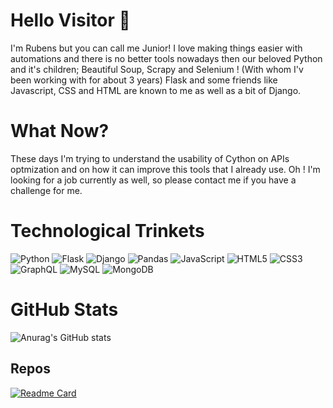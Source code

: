 # Hello Visitor 👋
I'm Rubens but you can call me Junior! 
I love making things easier with automations and there is no better tools nowadays then our beloved Python and it's children; Beautiful Soup, Scrapy and Selenium ! (With whom I'v been working with for about 3 years)
Flask and some friends like Javascript, CSS and HTML are known to me as well as a bit of Django.

# What Now?
These days I'm trying to understand the usability of Cython on APIs optmization and on how it can improve this tools that I already use. 
Oh ! I'm looking for a job currently as well, so please contact me if you have a challenge for me. 

# Technological Trinkets
![Python](https://img.shields.io/badge/python-3670A0?style=for-the-badge&logo=python&logoColor=ffdd54) ![Flask](https://img.shields.io/badge/flask-%23000.svg?style=for-the-badge&logo=flask&logoColor=white) ![Django](https://img.shields.io/badge/django-%23092E20.svg?style=for-the-badge&logo=django&logoColor=white) ![Pandas](https://img.shields.io/badge/pandas-%23150458.svg?style=for-the-badge&logo=pandas&logoColor=white) ![JavaScript](https://img.shields.io/badge/javascript-%23323330.svg?style=for-the-badge&logo=javascript&logoColor=%23F7DF1E) ![HTML5](https://img.shields.io/badge/html5-%23E34F26.svg?style=for-the-badge&logo=html5&logoColor=white) ![CSS3](https://img.shields.io/badge/css3-%231572B6.svg?style=for-the-badge&logo=css3&logoColor=white) ![GraphQL](https://img.shields.io/badge/-GraphQL-E10098?style=for-the-badge&logo=graphql&logoColor=white) ![MySQL](https://img.shields.io/badge/mysql-%2300f.svg?style=for-the-badge&logo=mysql&logoColor=white) ![MongoDB](https://img.shields.io/badge/MongoDB-%234ea94b.svg?style=for-the-badge&logo=mongodb&logoColor=white)

# GitHub Stats
![Anurag's GitHub stats](https://github-readme-stats.vercel.app/api?username=FrontHead&show_icons=true&theme=shadow_red)

## Repos
[![Readme Card](https://github-readme-stats.vercel.app/api/pin/?username=FrontHead&repo=Citra-MMJ&theme=shadow_red)](https://github.com/FrontHead/Citra-MMJ)
